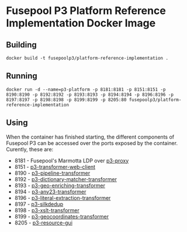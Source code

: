 # Fusepool P3 Platform Reference Implementation Docker Image

## Building

    docker build -t fusepoolp3/platform-reference-implementation .

## Running

    docker run -d --name=p3-platform -p 8181:8181 -p 8151:8151 -p 8190:8190 -p 8192:8192 -p 8193:8193 -p 8194:8194 -p 8196:8196 -p 8197:8197 -p 8198:8198 -p 8199:8199 -p 8205:80 fusepoolp3/platform-reference-implementation

## Using

When the container has finished starting, the different components of Fusepool P3 
can be accessed over the ports exposed by the container. Curently, these are:

* 8181 - Fusepool's Marmotta LDP over [p3-proxy](https://github.com/fusepoolP3/p3-proxy)
* 8151 - [p3-transformer-web-client](https://github.com/fusepoolP3/p3-transformer-web-client)
* 8190 - [p3-pipeline-transformer](https://github.com/fusepoolP3/p3-pipeline-transformer)
* 8192 - [p3-dictionary-matcher-transformer](https://github.com/fusepoolP3/p3-dictionary-matcher-transformer)
* 8193 - [p3-geo-enriching-transformer](https://github.com/fusepoolP3/p3-geo-enriching-transformer)
* 8194 - [p3-any23-transformer](https://github.com/fusepoolP3/p3-any23-transformer)
* 8196 - [p3-literal-extraction-transformer](https://github.com/fusepoolP3/p3-literal-extraction-transformer)
* 8197 - [p3-silkdedup](https://github.com/fusepoolP3/p3-silkdedup)
* 8198 - [p3-xslt-transformer](https://github.com/fusepoolP3/p3-xslt-transformer)
* 8199 - [p3-geocoordinates-transformer](https://github.com/fusepoolP3/p3-geocoordinates-transformer)
* 8205 - [p3-resource-gui](https://github.com/fusepoolP3/p3-resource-gui)
